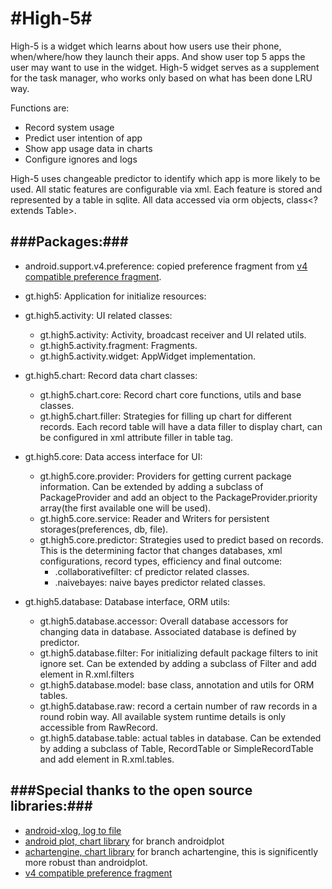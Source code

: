 #High-5#
======
High-5 is a widget which learns about how users use their phone, when/where/how they launch their apps. And show user top 5 apps the user may want to use in the widget. High-5 widget serves as a supplement 
for the task manager, who works only based on what has been done LRU way.

Functions are:
* Record system usage
* Predict user intention of app
* Show app usage data in charts
* Configure ignores and logs

High-5 uses changeable predictor to identify which app is more likely to be used. All static features are configurable via xml. Each feature is stored and represented by a table in sqlite. All data 
accessed via orm objects, class<? extends Table>.

###Packages:###
--------

* android.support.v4.preference: copied preference fragment from [v4 compatible preference fragment](https://github.com/kolavar/android-support-v4-preferencefragment).

* gt.high5: Application for initialize resources:
* gt.high5.activity: UI related classes:
  * gt.high5.activity: Activity, broadcast receiver and UI related utils.
  * gt.high5.activity.fragment: Fragments.
  * gt.high5.activity.widget: AppWidget implementation.
* gt.high5.chart: Record data chart classes:
  * gt.high5.chart.core: Record chart core functions, utils and base classes.
  * gt.high5.chart.filler: Strategies for filling up chart for different records. Each record table will have a data filler to display chart, can be configured in xml attribute filler in table tag.
* gt.high5.core: Data access interface for UI:
  * gt.high5.core.provider: Providers for getting current package information. Can be extended by adding a subclass of PackageProvider and add an object to the PackageProvider.priority array(the first available one will be used).
  * gt.high5.core.service: Reader and Writers for persistent storages(preferences, db, file).
  * gt.high5.core.predictor: Strategies used to predict based on records. This is the determining factor that changes databases, xml configurations, record types, efficiency and final outcome:
  	* .collaborativefilter: cf predictor related classes.
  	* .naivebayes: naive bayes predictor related classes.
* gt.high5.database: Database interface, ORM utils:
  * gt.high5.database.accessor: Overall database accessors for changing data in database. Associated database is defined by predictor.
  * gt.high5.database.filter: For initializing default package filters to init ignore set. Can be extended by adding a subclass of Filter and add element in R.xml.filters
  * gt.high5.database.model: base class, annotation and utils for ORM tables.
  * gt.high5.database.raw: record a certain number of raw records in a round robin way. All available system runtime details is only accessible from RawRecord.
  * gt.high5.database.table: actual tables in database. Can be extended by adding a subclass of Table, RecordTable or SimpleRecordTable and add element in R.xml.tables.
    
###Special thanks to the open source libraries:###
---------
  * [android-xlog, log to file](https://github.com/curioustechizen/android-xlog)
  * [android plot, chart library](http://androidplot.com/) for branch androidplot
  * [achartengine, chart library](http://achartengine.org/) for branch achartengine, this is significently more robust than androidplot.
  * [v4 compatible preference fragment](https://github.com/kolavar/android-support-v4-preferencefragment)
